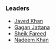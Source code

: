 ### Leaders

* [Javed Khan](mailto:javed.khan@owasp.org)
* [Gagan Jattana](mailto:gagan.jattana@owasp.org)
* [Sheik Fareed](mailto:sheik.fareed@owasp.org)
* [Nadeem Khan](mailto:nadeem.khan@owasp.org)
